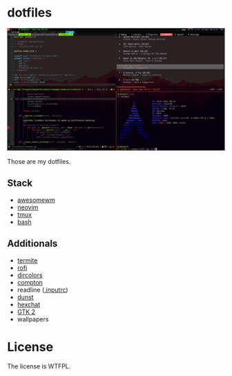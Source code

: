 # dotfiles

![Screenshot](./.images/sshot.jpg?2)

Those are my dotfiles.

## Stack

  - [awesomewm](awesomewm.org)
  - [neovim](https://neovim.io/)
  - [tmux](https://github.com/tmux/tmux)
  - [bash](https://www.gnu.org/software/bash/)

## Additionals

  - [termite](https://github.com/thestinger/termite)
  - [rofi](https://github.com/DaveDavenport/rofi)
  - [dircolors](https://github.com/trapd00r/LS_COLORS)
  - [compton](https://github.com/chjj/compton)
  - readline ([.inputrc](https://www.gnu.org/software/bash/manual/html_node/Readline-Init-File-Syntax.html#Readline-Init-File-Syntax))
  - [dunst](https://dunst-project.org/)
  - [hexchat](https://hexchat.github.io/)
  - [GTK 2](https://www.gtk.org/)
  - wallpapers

# License

The license is WTFPL.


